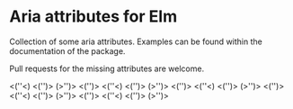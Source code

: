 # Aria attributes for Elm

Collection of some aria attributes. Examples can be found within the
documentation of the package.

Pull requests for the missing attributes are welcome.

<(''<) <('')> (>'')> <('')> <(''<) <('')> (>'')> <('')> <(''<) <('')> (>'')> <('')> <(''<) <('')> (>'')> <('')> <(''<) <('')> (>'')>